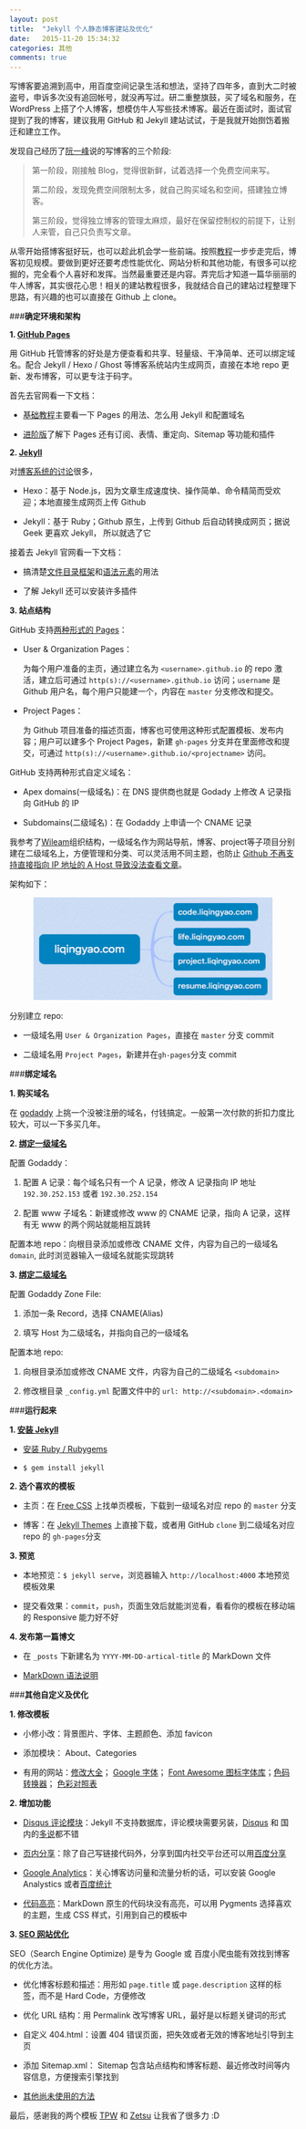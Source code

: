 ```yaml
---
layout: post
title:  "Jekyll 个人静态博客建站及优化"
date:   2015-11-20 15:34:32
categories: 其他
comments: true
---
```

写博客要追溯到高中，用百度空间记录生活和想法，坚持了四年多，直到大二时被盗号，申诉多次没有追回帐号，就没再写过。研二重整旗鼓，买了域名和服务，在 WordPress 上搭了个人博客，想模仿牛人写些技术博客。最近在面试时，面试官提到了我的博客，建议我用 GitHub 和 Jekyll 建站试试，于是我就开始捯饬着搬迁和建立工作。

发现自己经历了[阮一峰](http://www.ruanyifeng.com/blog/2012/08/blogging_with_jekyll.html)说的写博客的三个阶段:

>第一阶段，刚接触 Blog，觉得很新鲜，试着选择一个免费空间来写。
>
>第二阶段，发现免费空间限制太多，就自己购买域名和空间，搭建独立博客。
>
>第三阶段，觉得独立博客的管理太麻烦，最好在保留控制权的前提下，让别人来管，自己只负责写文章。

从零开始搭博客挺好玩，也可以趁此机会学一些前端。按照[教程](http://beiyuu.com/github-pages/)一步步走完后，博客初见规模。要做到更好还要考虑性能优化、网站分析和其他功能，有很多可以挖掘的，完全看个人喜好和发挥。当然最重要还是内容。弄完后才知道一篇华丽丽的牛人博客，其实很花心思！相关的建站教程很多，我就结合自己的建站过程整理下思路，有兴趣的也可以直接在 Github 上 clone。

###**确定环境和架构**

**1. [GitHub Pages](https://pages.github.com/)**

用 GitHub 托管博客的好处是方便查看和共享、轻量级、干净简单、还可以绑定域名。配合 Jekyll / Hexo / Ghost 等博客系统站内生成网页，直接在本地 repo 更新、发布博客，可以更专注于码字。

首先去官网看一下文档：

- [基础教程](https://help.github.com/categories/github-pages-basics/)主要看一下 Pages 的用法、怎么用 Jekyll 和配置域名

- [进阶版](https://help.github.com/categories/github-pages-features/)了解下 Pages 还有订阅、表情、重定向、Sitemap 等功能和插件

**2. [Jekyll](http://jekyllrb.com/)**

对[博客系统的讨论](http://www.zhihu.com/question/21981094)很多，

- Hexo：基于 Node.js，因为文章生成速度快、操作简单、命令精简而受欢迎；本地直接生成网页上传 Github

- Jekyll：基于 Ruby；Github 原生，上传到 Github 后自动转换成网页；据说 Geek 更喜欢 Jekyll， 所以就选了它

接着去 Jekyll 官网看一下文档：

- 搞清楚[文件目录框架](http://jekyllrb.com/docs/structure/)和[语法元素](http://jekyllrb.com/docs/frontmatter/)的用法

- 了解 Jekyll 还可以安装许多插件

**3. 站点结构**

GitHub 支持[两种形式的 Pages](https://help.github.com/articles/user-organization-and-project-pages/)：

- User & Organization Pages：

  为每个用户准备的主页，通过建立名为 `<username>.github.io` 的 repo 激活，建立后可通过 `http(s)://<username>.github.io` 访问；`username` 是 Github 用户名，每个用户只能建一个，内容在 `master` 分支修改和提交。
- Project Pages：

  为 Github 项目准备的描述页面，博客也可使用这种形式配置模板、发布内容；用户可以建多个 Project Pages，新建 `gh-pages` 分支并在里面修改和提交，可通过 `http(s)://<username>.github.io/<projectname>` 访问。

GitHub 支持两种形式自定义域名：

- Apex domains(一级域名)：在 DNS 提供商也就是 Godady 上修改 A 记录指向 GitHub 的 IP

- Subdomains(二级域名)：在 Godaddy 上申请一个 CNAME 记录

我参考了[Wileam](http://http://www.wileam.com)组织结构，一级域名作为网站导航，博客、project等子项目分别建在二级域名上，方便管理和分类、可以灵活用不同主题，也防止 [Github 不再支持直接指向 IP 地址的 A Host 导致没法查看文章](http://myweb.jowai.info/bind-subdomain-on-godaddy-for-github-pages/)。

架构如下：

<p align="center">
  <img width="420px" height="180px" src="/images/structure.png"/>
</p>

分别建立 repo:

- 一级域名用 `User & Organization Pages`，直接在 `master` 分支 commit

- 二级域名用 `Project Pages`，新建并在`gh-pages`分支 commit

###**绑定域名**

**1. 购买域名**

在 [godaddy](https://www.godaddy.com/) 上挑一个没被注册的域名，付钱搞定。一般第一次付款的折扣力度比较大，可以一下多买几年。

**2. [绑定一级域名](https://help.github.com/articles/tips-for-configuring-an-a-record-with-your-dns-provider/)**

配置 Godaddy：

  1. 配置 A 记录：每个域名只有一个 A 记录，修改 A 记录指向 IP 地址 `192.30.252.153` 或者 `192.30.252.154`

  2. 配置 www 子域名：新建或修改 www 的 CNAME 记录，指向 A 记录，这样有无 www 的两个网站就能相互跳转

配置本地 repo：向根目录添加或修改 CNAME 文件，内容为自己的一级域名 `domain`, 此时浏览器输入一级域名就能实现跳转

**3. [绑定二级域名](http://myweb.jowai.info/bind-subdomain-on-godaddy-for-github-pages/)**

配置 Godaddy Zone File:

  1. 添加一条 Record，选择 CNAME(Alias)

  2. 填写 Host 为二级域名，并指向自己的一级域名

配置本地 repo:

  1. 向根目录添加或修改 CNAME 文件，内容为自己的二级域名 `<subdomain>`

  2. 修改根目录 `_config.yml` 配置文件中的 `url: http://<subdomain>.<domain>`

###**运行起来**

**1. [安装 Jekyll](http://jekyllrb.com/docs/installation/)**

- [安装 Ruby / Rubygems ](https://ruby.taobao.org/)

- `$ gem install jekyll`

**2. 选个喜欢的模板**

- 主页：在 [Free CSS](http://www.free-css.com/free-css-templates) 上找单页模板，下载到一级域名对应 repo 的 `master` 分支

- 博客：在 [Jekyll Themes](http://jekyllthemes.org/) 上直接下载，或者用 GitHub `clone` 到二级域名对应 repo 的 `gh-pages`分支

**3. 预览**

- 本地预览：`$ jekyll serve`，浏览器输入 `http://localhost:4000` 本地预览模板效果

- 提交看效果：`commit`，`push`，页面生效后就能浏览看，看看你的模板在移动端的 Responsive 能力好不好

**4. 发布第一篇博文**

- 在 `_posts` 下新建名为 `YYYY-MM-DD-artical-title` 的 MarkDown 文件

- [MarkDown 语法说明](http://sspai.com/25137)

###**其他自定义及优化**

**1. 修改模板**

- 小修小改：背景图片、字体、主题颜色、添加 favicon

- 添加模块： About、Categories

- 有用的网站：[修改大全](http://blog.javachen.com/2013/08/31/my-jekyll-config.html)； [Google 字体](https://www.google.com/fonts)； [Font Awesome 图标字体库](http://fontawesome.dashgame.com/)；[色码转换器](http://www.ifreesite.com/color/color-code-converter.htm)； [色彩对照表](http://rgb.phpddt.com/)

**2. 增加功能**

- [Disqus 评论模块](http://blog.masr.in/geek/add_comment_to_jekyll.html)：Jekyll 不支持数据库，评论模块需要另装，[Disqus](https://disqus.com/) 和 国内的[多说](http://duoshuo.com/)都不错

- [页内分享](http://codingtips.kanishkkunal.in/share-buttons-jekyll/)：除了自己写链接代码外，分享到国内社交平台还可以用[百度分享](http://share.baidu.com/code/)

- [Google Analytics](https://www.google.com/analytics/)：关心博客访问量和流量分析的话，可以安装 Google Analystics 或者[百度统计](http://tongji.baidu.com/web/welcome/login)

- [代码高亮](http://zyzhang.github.io/blog/2012/08/31/highlight-with-Jekyll-and-Pygments/)：MarkDown 原生的代码块没有高亮，可以用 Pygments 选择喜欢的主题，生成 CSS 样式，引用到自己的模板中

**3. [SEO 网站优化](http://jekyll.tips/tutorials/seo/)**

 SEO（Search Engine Optimize) 是专为 Google 或 百度小爬虫能有效找到博客的优化方法。

- 优化博客标题和描述：用形如 `page.title` 或 `page.description` 这样的标签，而不是 Hard Code，方便修改

- 优化 URL 结构：用 Permalink  改写博客 URL，最好是以标题关键词的形式

- 自定义 404.html：设置 404 错误页面，把失效或者无效的博客地址引导到主页

- 添加 Sitemap.xml： Sitemap 包含站点结构和博客标题、最近修改时间等内容信息，方便搜索引擎找到

- [其他尚未使用的方法](http://vdaubry.github.io/2014/10/21/SEO-for-your-Jekyll-blog/)

最后，感谢我的两个模板 [TPW](https://github.com/mojombo/tpw) 和 [Zetsu](https://github.com/nandomoreirame/zetsu) 让我省了很多力 :D
